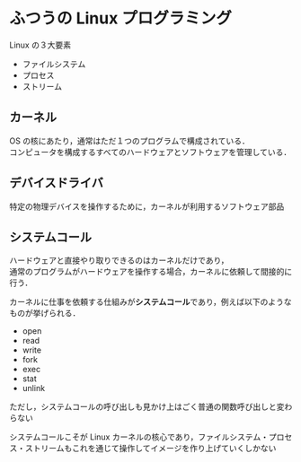 # ふつうの Linux プログラミング

Linux の３大要素

- ファイルシステム
- プロセス
- ストリーム

## カーネル

OS の核にあたり，通常はただ１つのプログラムで構成されている．  
コンピュータを構成するすべてのハードウェアとソフトウェアを管理している．

## デバイスドライバ

特定の物理デバイスを操作するために，カーネルが利用するソフトウェア部品

## システムコール

ハードウェアと直接やり取りできるのはカーネルだけであり，  
通常のプログラムがハードウェアを操作する場合，カーネルに依頼して間接的に行う．

カーネルに仕事を依頼する仕組みが**システムコール**であり，例えば以下のようなものが挙げられる．

- open
- read
- write
- fork
- exec
- stat
- unlink

ただし，システムコールの呼び出しも見かけ上はごく普通の関数呼び出しと変わらない

システムコールこそが Linux カーネルの核心であり，ファイルシステム・プロセス・ストリームもこれを通じて操作してイメージを作り上げていくしかない
